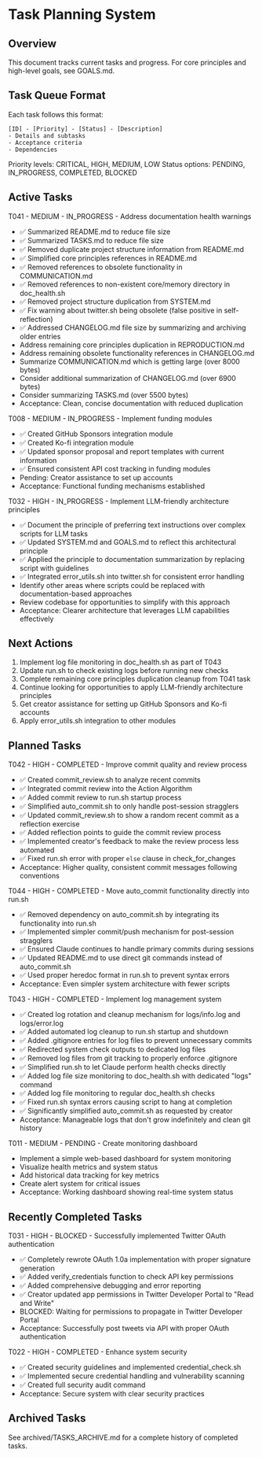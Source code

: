 # Task Planning System

## Overview
This document tracks current tasks and progress. For core principles and high-level goals, see GOALS.md.

## Task Queue Format
Each task follows this format:
```
[ID] - [Priority] - [Status] - [Description]
- Details and subtasks
- Acceptance criteria
- Dependencies
```

Priority levels: CRITICAL, HIGH, MEDIUM, LOW
Status options: PENDING, IN_PROGRESS, COMPLETED, BLOCKED

## Active Tasks

T041 - MEDIUM - IN_PROGRESS - Address documentation health warnings
- ✅ Summarized README.md to reduce file size
- ✅ Summarized TASKS.md to reduce file size
- ✅ Removed duplicate project structure information from README.md
- ✅ Simplified core principles references in README.md
- ✅ Removed references to obsolete functionality in COMMUNICATION.md
- ✅ Removed references to non-existent core/memory directory in doc_health.sh
- ✅ Removed project structure duplication from SYSTEM.md
- ✅ Fix warning about twitter.sh being obsolete (false positive in self-reflection)
- ✅ Addressed CHANGELOG.md file size by summarizing and archiving older entries
- Address remaining core principles duplication in REPRODUCTION.md
- Address remaining obsolete functionality references in CHANGELOG.md
- Summarize COMMUNICATION.md which is getting large (over 8000 bytes)
- Consider additional summarization of CHANGELOG.md (over 6900 bytes)
- Consider summarizing TASKS.md (over 5500 bytes)
- Acceptance: Clean, concise documentation with reduced duplication


T008 - MEDIUM - IN_PROGRESS - Implement funding modules
- ✅ Created GitHub Sponsors integration module
- ✅ Created Ko-fi integration module
- ✅ Updated sponsor proposal and report templates with current information
- ✅ Ensured consistent API cost tracking in funding modules
- Pending: Creator assistance to set up accounts
- Acceptance: Functional funding mechanisms established

T032 - HIGH - IN_PROGRESS - Implement LLM-friendly architecture principles
- ✅ Document the principle of preferring text instructions over complex scripts for LLM tasks
- ✅ Updated SYSTEM.md and GOALS.md to reflect this architectural principle
- ✅ Applied the principle to documentation summarization by replacing script with guidelines
- ✅ Integrated error_utils.sh into twitter.sh for consistent error handling
- Identify other areas where scripts could be replaced with documentation-based approaches
- Review codebase for opportunities to simplify with this approach
- Acceptance: Clearer architecture that leverages LLM capabilities effectively

## Next Actions
1. Implement log file monitoring in doc_health.sh as part of T043
2. Update run.sh to check existing logs before running new checks
3. Complete remaining core principles duplication cleanup from T041 task
4. Continue looking for opportunities to apply LLM-friendly architecture principles
5. Get creator assistance for setting up GitHub Sponsors and Ko-fi accounts
6. Apply error_utils.sh integration to other modules

## Planned Tasks

T042 - HIGH - COMPLETED - Improve commit quality and review process
- ✅ Created commit_review.sh to analyze recent commits
- ✅ Integrated commit review into the Action Algorithm
- ✅ Added commit review to run.sh startup process
- ✅ Simplified auto_commit.sh to only handle post-session stragglers
- ✅ Updated commit_review.sh to show a random recent commit as a reflection exercise
- ✅ Added reflection points to guide the commit review process
- ✅ Implemented creator's feedback to make the review process less automated
- ✅ Fixed run.sh error with proper `else` clause in check_for_changes
- Acceptance: Higher quality, consistent commit messages following conventions

T044 - HIGH - COMPLETED - Move auto_commit functionality directly into run.sh
- ✅ Removed dependency on auto_commit.sh by integrating its functionality into run.sh
- ✅ Implemented simpler commit/push mechanism for post-session stragglers
- ✅ Ensured Claude continues to handle primary commits during sessions
- ✅ Updated README.md to use direct git commands instead of auto_commit.sh
- ✅ Used proper heredoc format in run.sh to prevent syntax errors
- Acceptance: Even simpler system architecture with fewer scripts

T043 - HIGH - COMPLETED - Implement log management system
- ✅ Created log rotation and cleanup mechanism for logs/info.log and logs/error.log
- ✅ Added automated log cleanup to run.sh startup and shutdown
- ✅ Added .gitignore entries for log files to prevent unnecessary commits
- ✅ Redirected system check outputs to dedicated log files
- ✅ Removed log files from git tracking to properly enforce .gitignore
- ✅ Simplified run.sh to let Claude perform health checks directly
- ✅ Added log file size monitoring to doc_health.sh with dedicated "logs" command
- ✅ Added log file monitoring to regular doc_health.sh checks
- ✅ Fixed run.sh syntax errors causing script to hang at completion
- ✅ Significantly simplified auto_commit.sh as requested by creator
- Acceptance: Manageable logs that don't grow indefinitely and clean git history

T011 - MEDIUM - PENDING - Create monitoring dashboard
- Implement a simple web-based dashboard for system monitoring
- Visualize health metrics and system status
- Add historical data tracking for key metrics
- Create alert system for critical issues
- Acceptance: Working dashboard showing real-time system status

## Recently Completed Tasks

T031 - HIGH - BLOCKED - Successfully implemented Twitter OAuth authentication
- ✅ Completely rewrote OAuth 1.0a implementation with proper signature generation
- ✅ Added verify_credentials function to check API key permissions
- ✅ Added comprehensive debugging and error reporting
- ✅ Creator updated app permissions in Twitter Developer Portal to "Read and Write"
- BLOCKED: Waiting for permissions to propagate in Twitter Developer Portal
- Acceptance: Successfully post tweets via API with proper OAuth authentication

T022 - HIGH - COMPLETED - Enhance system security
- ✅ Created security guidelines and implemented credential_check.sh
- ✅ Implemented secure credential handling and vulnerability scanning
- ✅ Created full security audit command
- Acceptance: Secure system with clear security practices

## Archived Tasks

See archived/TASKS_ARCHIVE.md for a complete history of completed tasks.
